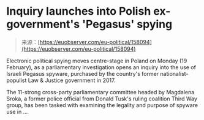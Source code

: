 <!--yml
category: 未分类
date: 2024-05-27 15:00:17
-->

# Inquiry launches into Polish ex-government's 'Pegasus' spying

> 来源：[https://euobserver.com/eu-political/158094](https://euobserver.com/eu-political/158094)

Electronic political spying moves centre-stage in Poland on Monday (19 February), as a parliamentary investigation opens an inquiry into the use of Israeli Pegasus spyware, purchased by the country's former nationalist-populist Law & Justice government in 2017.

The 11-strong cross-party parliamentary committee headed by Magdalena Sroka, a former police official from Donald Tusk's ruling coalition Third Way group, has been tasked with examining the legality and purpose of spyware use in ...